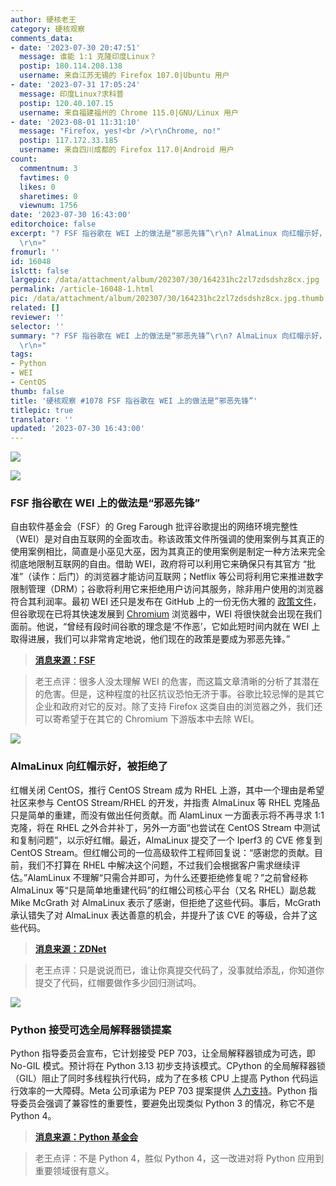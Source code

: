 ```yaml
---
author: 硬核老王
category: 硬核观察
comments_data:
- date: '2023-07-30 20:47:51'
  message: 谁能 1:1 克隆印度Linux？
  postip: 180.114.208.138
  username: 来自江苏无锡的 Firefox 107.0|Ubuntu 用户
- date: '2023-07-31 17:05:24'
  message: 印度Linux?求科普
  postip: 120.40.107.15
  username: 来自福建福州的 Chrome 115.0|GNU/Linux 用户
- date: '2023-08-01 11:31:10'
  message: "Firefox, yes!<br />\r\nChrome, no!"
  postip: 117.172.33.185
  username: 来自四川成都的 Firefox 117.0|Android 用户
count:
  commentnum: 3
  favtimes: 0
  likes: 0
  sharetimes: 0
  viewnum: 1756
date: '2023-07-30 16:43:00'
editorchoice: false
excerpt: "? FSF 指谷歌在 WEI 上的做法是“邪恶先锋”\r\n? AlmaLinux 向红帽示好，被拒绝了\r\n? Python 接受可选全局解释器锁提案\r\n»
  \r\n»"
fromurl: ''
id: 16048
islctt: false
largepic: /data/attachment/album/202307/30/164231hc2zl7zdsdshz8cx.jpg
permalink: /article-16048-1.html
pic: /data/attachment/album/202307/30/164231hc2zl7zdsdshz8cx.jpg.thumb.jpg
related: []
reviewer: ''
selector: ''
summary: "? FSF 指谷歌在 WEI 上的做法是“邪恶先锋”\r\n? AlmaLinux 向红帽示好，被拒绝了\r\n? Python 接受可选全局解释器锁提案\r\n»
  \r\n»"
tags:
- Python
- WEI
- CentOS
thumb: false
title: '硬核观察 #1078 FSF 指谷歌在 WEI 上的做法是“邪恶先锋”'
titlepic: true
translator: ''
updated: '2023-07-30 16:43:00'
---
```


![](/data/attachment/album/202307/30/164231hc2zl7zdsdshz8cx.jpg)


![](/data/attachment/album/202307/30/164242leupg0l60f30pfhf.jpg)


### FSF 指谷歌在 WEI 上的做法是“邪恶先锋”


自由软件基金会（FSF）的 Greg Farough 批评谷歌提出的网络环境完整性（WEI）是对自由互联网的全面攻击。称该政策文件所强调的使用案例与其真正的使用案例相比，简直是小巫见大巫，因为其真正的使用案例是制定一种方法来完全彻底地限制互联网的自由。借助 WEI，政府将可以利用它来确保只有其官方 “批准”（读作：后门）的浏览器才能访问互联网；Netflix 等公司将利用它来推进数字限制管理（DRM）；谷歌将利用它来拒绝用户访问其服务，除非用户使用的浏览器符合其利润率。最初 WEI 还只是发布在 GitHub 上的一份无伤大雅的 [政策文件](/article-16032-1.html)，但谷歌现在已将其快速发展到 [Chromium](/article-16042-1.html) 浏览器中，WEI 将很快就会出现在我们面前。他说，“曾经有段时间谷歌的理念是‘不作恶’，它如此短时间内就在 WEI 上取得进展，我们可以非常肯定地说，他们现在的政策是要成为邪恶先锋。”



> 
> **[消息来源：FSF](https://www.fsf.org/blogs/community/web-environment-integrity-is-an-all-out-attack-on-the-free-internet)**
> 
> 
> 



> 
> 老王点评：很多人没太理解 WEI 的危害，而这篇文章清晰的分析了其潜在的危害。但是，这种程度的社区抗议恐怕无济于事。谷歌比较忌惮的是其它企业和政府对它的反对。除了支持 Firefox 这类自由的浏览器之外，我们还可以寄希望于在其它的 Chromium 下游版本中去除 WEI。
> 
> 
> 


![](/data/attachment/album/202307/30/164254z6rwr2w6oo6sttrt.jpg)


### AlmaLinux 向红帽示好，被拒绝了


红帽关闭 CentOS，推行 CentOS Stream 成为 RHEL 上游，其中一个理由是希望社区来参与 CentOS Stream/RHEL 的开发，并指责 AlmaLinux 等 RHEL 克隆品只是简单的重建，而没有做出任何贡献。而 AlamLinux 一方面表示将不再寻求 1:1 克隆，将在 RHEL 之外合并补丁，另外一方面“也尝试在 CentOS Stream 中测试和复制问题”，以示好红帽。最近，AlmaLinux 提交了一个 Iperf3 的 CVE 修复到 CentOS Stream。但红帽公司的一位高级软件工程师回复说：“感谢您的贡献。目前，我们不打算在 RHEL 中解决这个问题，不过我们会根据客户需求继续评估。”AlamLinux 不理解“只需合并即可，为什么还要拒绝修复呢？”之前曾经称 AlmaLinux 等“只是简单地重建代码”的红帽公司核心平台（又名 RHEL）副总裁 Mike McGrath 对 AlmaLinux 表示了感谢，但拒绝了这些代码。事后，McGrath 承认错失了对 AlmaLinux 表达善意的机会，并提升了该 CVE 的等级，合并了这些代码。



> 
> **[消息来源：ZDNet](https://www.zdnet.com/article/almalinux-discovers-working-with-red-hat-isnt-easy/)**
> 
> 
> 



> 
> 老王点评：只是说说而已，谁让你真提交代码了，没事就给添乱，你知道你提交了代码，红帽要做作多少回归测试吗。
> 
> 
> 


![](/data/attachment/album/202307/30/164311qzwooz74yr424xpo.jpg)


### Python 接受可选全局解释器锁提案


Python 指导委员会宣布，它计划接受 PEP 703，让全局解释器锁成为可选，即 No-GIL 模式。预计将在 Python 3.13 初步支持该模式。CPython 的全局解释器锁（GIL）阻止了同时多线程执行代码，成为了在多核 CPU 上提高 Python 代码运行效率的一大障碍。Meta 公司承诺为 PEP 703 提案提供 [人力支持](/article-15986-1.html)。Python 指导委员会强调了兼容性的重要性，要避免出现类似 Python 3 的情况，称它不是 Python 4。



> 
> **[消息来源：Python 基金会](https://discuss.python.org/t/a-steering-council-notice-about-pep-703-making-the-global-interpreter-lock-optional-in-cpython/30474)**
> 
> 
> 



> 
> 老王点评：不是 Python 4，胜似 Python 4，这一改进对将 Python 应用到重要领域很有意义。
> 
> 
>